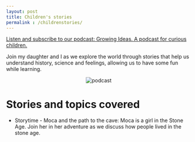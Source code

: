```yaml
---
layout: post
title: Children's stories
permalink : /childrenstories/
---
```

<script src="https://cdn.mathjax.org/mathjax/latest/MathJax.js?config=TeX-AMS-MML_HTMLorMML" type="text/javascript"></script>

[Listen and subscribe to our podcast: Growing Ideas. A podcast for curious children.](https://open.spotify.com/show/494KDFYrilVSSlCDshu7qt?si=17b15924bc9448da)



Join my daughter and I as we explore the world through stories that help us understand history, science and feelings, allowing us to have some fun while learning. 



<div style="text-align: center;" style="margin:50px 50px 50px 50px">
<img src="{{ site.baseurl }}/images/growingideas.jpg" alt="podcast" >
</div>

# Stories and topics covered

- Storytime -  Moca and the path to the cave: Moca is a girl in the Stone Age. Join her in her adventure as we discuss how people lived in the stone age.